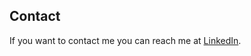 ## Contact

If you want to contact me you can reach me at [LinkedIn](https://www.linkedin.com/in/sagargoli13/).

